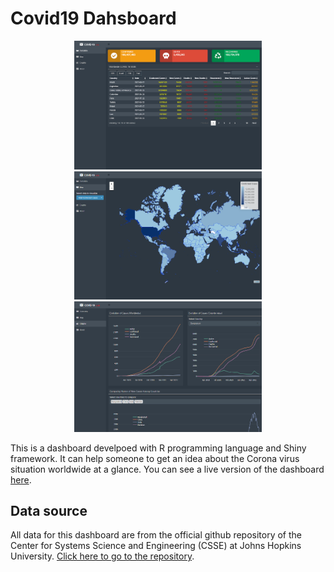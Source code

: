 # Covid19 Dahsboard
<p align = "center">
<img src = "Screenshots/page1.png" alt = "page1" width = "300px">
<img src = "Screenshots/page2.png" alt = "page2" width = "300px">
<img src = "Screenshots/page3.png" alt = "page3" width = "300px">
</p>
This is a dashboard develpoed with R programming language and Shiny framework. It can help someone to get an idea about the Corona virus situation worldwide at a glance. You can see a live version of the dashboard <a href="https://shiny.wahidkhan.me/covid19">here</a>.

## Data source
All data for this dashboard are from the official github repository of the Center for Systems Science and Engineering (CSSE) at Johns Hopkins University.
<a href="https://github.com/CSSEGISandData">Click here to go to the repository</a>.